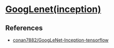# [GoogLenet(inception)](http://www.cv-foundation.org/openaccess/content_cvpr_2015/papers/Szegedy_Going_Deeper_With_2015_CVPR_paper.pdf)

## References
- [conan7882/GoogLeNet-Inception-tensorflow](https://github.com/conan7882/GoogLeNet-Inception-tensorflow)
